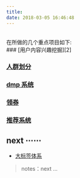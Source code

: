 ```yaml
---
title: 
date: 2018-03-05 16:46:48
---
```


<script type="text/x-mathjax-config">
  MathJax.Hub.Config({
    extensions: ["tex2jax.js"],
    jax: ["input/TeX"],
    tex2jax: {
      inlineMath: [ ['$','$'], ['\\(','\\)'] ],
      displayMath: [ ['$$','$$']],
      processEscapes: true
    }
  });
</script>
<script type="text/javascript" src="https://cdn.mathjax.org/mathjax/latest/MathJax.js?config=TeX-AMS_HTML,http://myserver.com/MathJax/config/local/local.js">
</script>

<br>
在所做的几个重点项目如下:
<br>
### [用户内容兴趣挖掘][2]

### [人群划分][3]

### [dmp 系统][4]

### [领券][4]

### [推荐系统][5]


## next ⋯⋯


- [大标签体系][1]

> notes：next ...

[1]: /user_profile_label_system/
[2]: /user_profile_content_interest
[3]: /
[4]: /
[5]: /